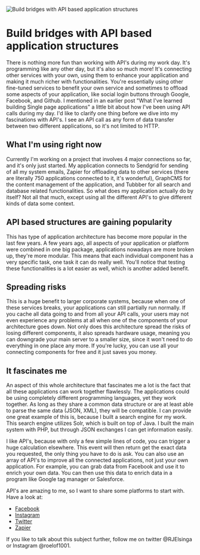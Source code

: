 ![Build bridges with API based application structures](/images/articles/bridge-forest.jpg)

# Build bridges with API based application structures

There is nothing more fun than working with API's during my work day. 
It's programming like any other day, but it's also so much more! 
It's connecting other services with your own, using them to enhance your application and 
making it much richer with functionalities. You're essentially using other 
fine-tuned services to benefit your own service and sometimes to offload some aspects of 
your application, like social login buttons through Google, Facebook, and Github. 
I mentioned in an earlier post "What I've learned building Single page applications" 
a little bit about how I've been using API calls during my day. 
I'd like to clarify one thing before we dive into my fascinations with API's. 
I see an API call as any form of data transfer between two different applications, 
so it's not limited to HTTP.

## What I'm using right now
Currently I'm working on a project that involves 4 major connections so far, 
and it's only just started. My application connects to Sendgrid for sending of all 
my system emails, Zapier for offloading data to other services 
(there are literally 750 applications connected to it, it's wonderful), 
GraphCMS for the content management of the application, and Tubbber for all 
search and database related functionalities. So what does my application actually 
do by itself? Not all that much, except using all the different API's to 
give different kinds of data some context.

## API based structures are gaining popularity
This has type of application architecture has become more popular in the last few years. 
A few years ago, all aspects of your application or platform were combined in one big package, 
applications nowadays are more broken up, they're more modular. 
This means that each individual component has a very specific task, one task it can do 
really well. You'll notice that testing these functionalities is a lot easier as well, 
which is another added benefit.

## Spreading risks
This is a huge benefit to larger corporate systems, because when one of these services breaks, 
your applications can still partially run normally. If you cache all data going to and from all 
your API calls, your users may not even experience any problems at all when one of the 
components of your architecture goes down. Not only does this architecture spread the 
risks of losing different components, it also spreads hardware usage, 
meaning you can downgrade your main server to a smaller size, since it won't need to do 
everything in one place any more. If you're lucky, you can use all your connecting 
components for free and it just saves you money.

## It fascinates me
An aspect of this whole architecture that fascinates me a lot is the fact that all 
these applications can work together flawlessly. The applications could be using completely 
different programming languages, yet they work together. As long as they share a 
common data structure or are at least able to parse the same data (JSON, XML), 
they will be compatible. I can provide one great example of this is, because 
I built a search engine for my work. This search engine utilizes Solr, 
which is built on top of Java. I built the main system with PHP, but through JSON exchanges 
I can get information easily.

I like API's, because with only a few simple lines of code, you can trigger a huge 
calculation elsewhere. This event will then return get the exact data you requested, 
the only thing you have to do is ask. You can also use an array of API's to 
improve all the connected applications, not just your own application. 
For example, you can grab data from Facebook and use it to enrich your own data. 
You can then use this data to enrich data in a program like Google tag manager or Salesforce.

API's are amazing to me, so I want to share some platforms to start with. Have a look at:

- [Facebook](https://developers.facebook.com/)
- [Instagram](https://www.instagram.com/developer/)
- [Twitter](https://dev.twitter.com/)
- [Zapier](https://zapier.com/)

If you like to talk about this subject further, follow me on twitter @RJElsinga or 
Instagram @roelof1001.